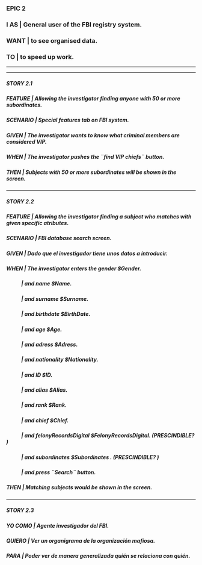 ### EPIC 2

### I AS | General user of the FBI registry system.  
 
### WANT | to see organised data.  

### TO | to speed up work.  

--------------------------------------------------------------------------------
--------------------------------------------------------------------------------

##### STORY 2.1

##### FEATURE |  Allowing the investigator finding anyone with 50 or more subordinates.  
 
##### SCENARIO | Special features tab on FBI system.    

##### GIVEN | The investigator wants to know what criminal members are considered VIP.

##### WHEN | The investigator pushes the ¨find VIP chiefs¨ button.

##### THEN | Subjects with 50 or more subordinates will be shown in the screen.

--------------------------------------------------------------------------------

##### STORY 2.2     

##### FEATURE |  Allowing the investigator finding a subject who matches with given specific atributes.  
 
##### SCENARIO | FBI database search screen.    

##### GIVEN | Dado que el investigador tiene unos datos a introducir.

##### WHEN | The investigator enters the gender $Gender.
##### &nbsp; &nbsp; &nbsp; &nbsp; &nbsp; &nbsp; | and name $Name.
##### &nbsp; &nbsp; &nbsp; &nbsp; &nbsp; &nbsp; | and surname $Surname.
##### &nbsp; &nbsp; &nbsp; &nbsp; &nbsp; &nbsp; | and birthdate $BirthDate.
##### &nbsp; &nbsp; &nbsp; &nbsp; &nbsp; &nbsp; | and age $Age.
##### &nbsp; &nbsp; &nbsp; &nbsp; &nbsp; &nbsp; | and adress $Adress.
##### &nbsp; &nbsp; &nbsp; &nbsp; &nbsp; &nbsp; | and nationality $Nationality.
##### &nbsp; &nbsp; &nbsp; &nbsp; &nbsp; &nbsp; | and ID $ID.
##### &nbsp; &nbsp; &nbsp; &nbsp; &nbsp; &nbsp; | and alias $Alias.
##### &nbsp; &nbsp; &nbsp; &nbsp; &nbsp; &nbsp; | and rank $Rank.
##### &nbsp; &nbsp; &nbsp; &nbsp; &nbsp; &nbsp; | and chief $Chief.
##### &nbsp; &nbsp; &nbsp; &nbsp; &nbsp; &nbsp; | and felonyRecordsDigital $FelonyRecordsDigital.    (PRESCINDIBLE? )
##### &nbsp; &nbsp; &nbsp; &nbsp; &nbsp; &nbsp; | and subordinates $Subordinates .                   (PRESCINDIBLE? )
##### &nbsp; &nbsp; &nbsp; &nbsp; &nbsp; &nbsp; | and press ¨Search¨ button. 

##### THEN | Matching subjects would be shown in the screen.

--------------------------------------------------------------------------------

##### STORY 2.3

##### YO COMO |  Agente investigador del FBI.  
 
##### QUIERO |  Ver un organigrama de la organización mafiosa.  

##### PARA | Poder ver de manera generalizada quién se relaciona con quién.
